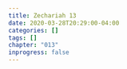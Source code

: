 ```yaml
---
title: Zechariah 13
date: 2020-03-28T20:29:00-04:00
categories: []
tags: []
chapter: "013"
inprogress: false
---
```


